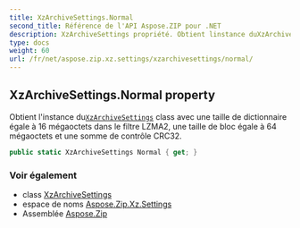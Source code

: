 ```yaml
---
title: XzArchiveSettings.Normal
second_title: Référence de l'API Aspose.ZIP pour .NET
description: XzArchiveSettings propriété. Obtient linstance duXzArchiveSettings class avec une taille de dictionnaire égale à 16 mégaoctets dans le filtre LZMA2 une taille de bloc égale à 64 mégaoctets et une somme de contrôle CRC32.
type: docs
weight: 60
url: /fr/net/aspose.zip.xz.settings/xzarchivesettings/normal/
---
```

## XzArchiveSettings.Normal property

Obtient l'instance du[`XzArchiveSettings`](../) class avec une taille de dictionnaire égale à 16 mégaoctets dans le filtre LZMA2, une taille de bloc égale à 64 mégaoctets et une somme de contrôle CRC32.

```csharp
public static XzArchiveSettings Normal { get; }
```

### Voir également

* class [XzArchiveSettings](../)
* espace de noms [Aspose.Zip.Xz.Settings](../../xzarchivesettings/)
* Assemblée [Aspose.Zip](../../../)


